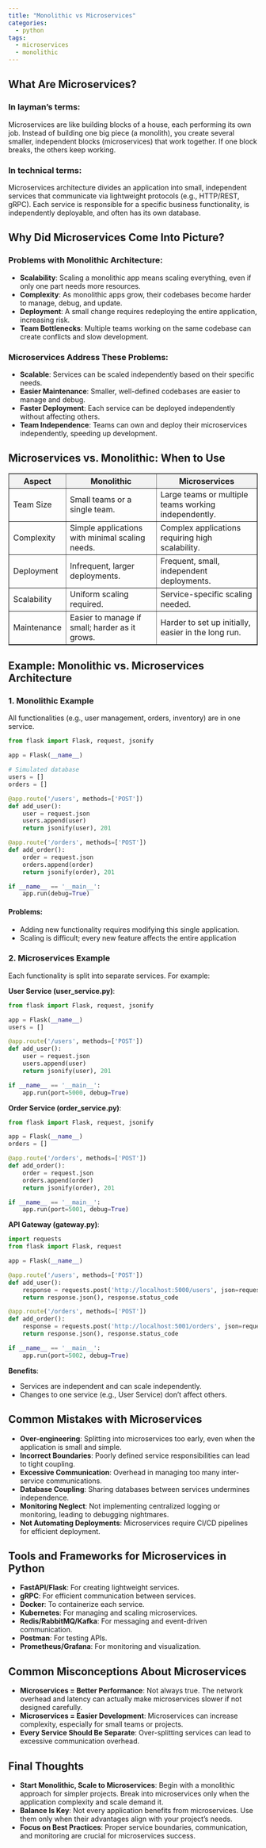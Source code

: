 ```yaml
---
title: "Monolithic vs Microservices"
categories:
  - python
tags:
  - microservices
  - monolithic
---
```

## What Are Microservices?
### In layman’s terms:
Microservices are like building blocks of a house, each performing its own job. Instead of building one big piece (a monolith), you create several smaller, independent blocks (microservices) that work together. If one block breaks, the others keep working.

### In technical terms:
Microservices architecture divides an application into small, independent services that communicate via lightweight protocols (e.g., HTTP/REST, gRPC). Each service is responsible for a specific business functionality, is independently deployable, and often has its own database.

## Why Did Microservices Come Into Picture?
### Problems with Monolithic Architecture:

- **Scalability**: Scaling a monolithic app means scaling everything, even if only one part needs more resources.
- **Complexity**: As monolithic apps grow, their codebases become harder to manage, debug, and update.
- **Deployment**: A small change requires redeploying the entire application, increasing risk.
- **Team Bottlenecks**: Multiple teams working on the same codebase can create conflicts and slow development.

### Microservices Address These Problems:

- **Scalable**: Services can be scaled independently based on their specific needs.
- **Easier Maintenance**: Smaller, well-defined codebases are easier to manage and debug.
- **Faster Deployment**: Each service can be deployed independently without affecting others.
- **Team Independence**: Teams can own and deploy their microservices independently, speeding up development.

## Microservices vs. Monolithic: When to Use
<table border="1" style="border-collapse: collapse; width: 100%;">
    <thead>
        <tr style="background-color: #f2f2f2;">
            <th>Aspect</th>
            <th>Monolithic</th>
            <th>Microservices</th>
        </tr>
    </thead>
    <tbody>
        <tr>
            <td>Team Size</td>
            <td>Small teams or a single team.</td>
            <td>Large teams or multiple teams working independently.</td>
        </tr>
        <tr>
            <td>Complexity</td>
            <td>Simple applications with minimal scaling needs.</td>
            <td>Complex applications requiring high scalability.</td>
        </tr>
        <tr>
            <td>Deployment</td>
            <td>Infrequent, larger deployments.</td>
            <td>Frequent, small, independent deployments.</td>
        </tr>
        <tr>
            <td>Scalability</td>
            <td>Uniform scaling required.</td>
            <td>Service-specific scaling needed.</td>
        </tr>
        <tr>
            <td>Maintenance</td>
            <td>Easier to manage if small; harder as it grows.</td>
            <td>Harder to set up initially, easier in the long run.</td>
        </tr>
    </tbody>
</table>

		

## Example: Monolithic vs. Microservices Architecture
### 1. Monolithic Example
All functionalities (e.g., user management, orders, inventory) are in one service.
```python
from flask import Flask, request, jsonify

app = Flask(__name__)

# Simulated database
users = []
orders = []

@app.route('/users', methods=['POST'])
def add_user():
    user = request.json
    users.append(user)
    return jsonify(user), 201

@app.route('/orders', methods=['POST'])
def add_order():
    order = request.json
    orders.append(order)
    return jsonify(order), 201

if __name__ == '__main__':
    app.run(debug=True)
```
#### Problems:

- Adding new functionality requires modifying this single application.
- Scaling is difficult; every new feature affects the entire application

### 2. Microservices Example
Each functionality is split into separate services. For example:

**User Service (user_service.py)**:
```python
from flask import Flask, request, jsonify

app = Flask(__name__)
users = []

@app.route('/users', methods=['POST'])
def add_user():
    user = request.json
    users.append(user)
    return jsonify(user), 201

if __name__ == '__main__':
    app.run(port=5000, debug=True)
```
**Order Service (order_service.py)**:
```python
from flask import Flask, request, jsonify

app = Flask(__name__)
orders = []

@app.route('/orders', methods=['POST'])
def add_order():
    order = request.json
    orders.append(order)
    return jsonify(order), 201

if __name__ == '__main__':
    app.run(port=5001, debug=True)
```
**API Gateway (gateway.py)**:
```python
import requests
from flask import Flask, request

app = Flask(__name__)

@app.route('/users', methods=['POST'])
def add_user():
    response = requests.post('http://localhost:5000/users', json=request.json)
    return response.json(), response.status_code

@app.route('/orders', methods=['POST'])
def add_order():
    response = requests.post('http://localhost:5001/orders', json=request.json)
    return response.json(), response.status_code

if __name__ == '__main__':
    app.run(port=5002, debug=True)
```
**Benefits**:

- Services are independent and can scale independently.
- Changes to one service (e.g., User Service) don’t affect others.
		
## Common Mistakes with Microservices
- **Over-engineering**: Splitting into microservices too early, even when the application is small and simple.
- **Incorrect Boundaries**: Poorly defined service responsibilities can lead to tight coupling.
- **Excessive Communication**: Overhead in managing too many inter-service communications.
- **Database Coupling**: Sharing databases between services undermines independence.
- **Monitoring Neglect**: Not implementing centralized logging or monitoring, leading to debugging nightmares.
- **Not Automating Deployments**: Microservices require CI/CD pipelines for efficient deployment.

## Tools and Frameworks for Microservices in Python
- **FastAPI/Flask**: For creating lightweight services.
- **gRPC**: For efficient communication between services.
- **Docker**: To containerize each service.
- **Kubernetes**: For managing and scaling microservices.
- **Redis/RabbitMQ/Kafka**: For messaging and event-driven communication.
- **Postman**: For testing APIs.
- **Prometheus/Grafana**: For monitoring and visualization.

## Common Misconceptions About Microservices
- **Microservices = Better Performance**: Not always true. The network overhead and latency can actually make microservices slower if not designed carefully.
- **Microservices = Easier Development**: Microservices can increase complexity, especially for small teams or projects.
- **Every Service Should Be Separate**: Over-splitting services can lead to excessive communication overhead.

## Final Thoughts
- **Start Monolithic, Scale to Microservices**: Begin with a monolithic approach for simpler projects. Break into microservices only when the application complexity and scale demand it.
- **Balance Is Key**: Not every application benefits from microservices. Use them only when their advantages align with your project’s needs.
- **Focus on Best Practices**: Proper service boundaries, communication, and monitoring are crucial for microservices success.